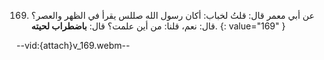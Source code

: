 169. عن أبي معمر قال: قلتُ لخباب: أكان رسول الله صللس يقرأ في الظهر والعصر؟ قال: نعم، قلنا: من أين علمت؟ قال: **باضطراب لحيته**.
{: value="169" }

--vid:{attach}v_169.webm--
